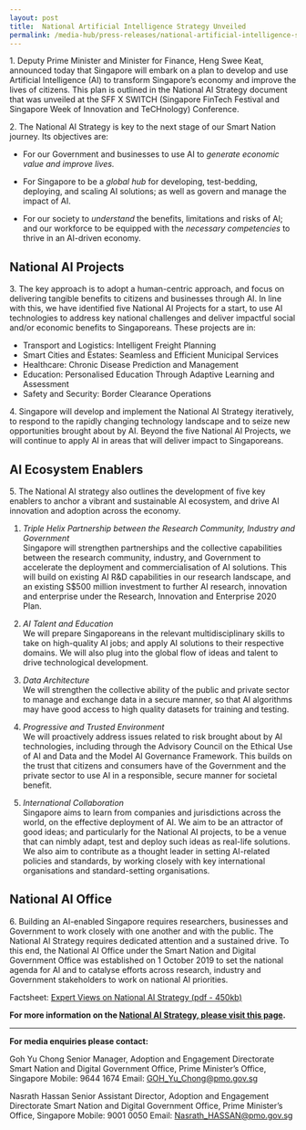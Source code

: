 ```yaml
---
layout: post
title:  National Artificial Intelligence Strategy Unveiled
permalink: /media-hub/press-releases/national-artificial-intelligence-strategy-unveiled
---
```


1\. Deputy Prime Minister and Minister for Finance, Heng Swee Keat, announced today that Singapore will embark on a plan to develop and use Artificial Intelligence (AI) to transform Singapore’s economy and improve the lives of citizens. This plan is outlined in the National AI Strategy document that was unveiled at the SFF X SWITCH (Singapore FinTech Festival and Singapore Week of Innovation and TeCHnology) Conference.

2\. The National AI Strategy is key to the next stage of our Smart Nation journey. Its objectives are:

  * For our Government and businesses to use AI to _generate economic value and improve lives._  
  
  * For Singapore to be a _global hub_ for developing, test-bedding, deploying, and scaling AI solutions; as well as govern and manage the impact of AI.  
  
  * For our society to _understand_ the benefits, limitations and risks of AI; and our workforce to be equipped with the _necessary competencies_ to thrive in an AI-driven economy.

## National AI Projects 

3\. The key approach is to adopt a human-centric approach, and focus on delivering tangible benefits to citizens and businesses through AI. In line with this, we have identified five National AI Projects for a start, to use AI technologies to address key national challenges and deliver impactful social and/or economic benefits to Singaporeans. These projects are in:

  * Transport and Logistics: Intelligent Freight Planning
  * Smart Cities and Estates: Seamless and Efficient Municipal Services
  * Healthcare: Chronic Disease Prediction and Management
  * Education: Personalised Education Through Adaptive Learning and Assessment
  * Safety and Security: Border Clearance Operations

4\. Singapore will develop and implement the National AI Strategy iteratively, to respond to the rapidly changing technology landscape and to seize new opportunities brought about by AI. Beyond the five National AI Projects, we will continue to apply AI in areas that will deliver impact to Singaporeans.

## AI Ecosystem Enablers

5\. The National AI strategy also outlines the development of five key enablers to anchor a vibrant and sustainable AI ecosystem, and drive AI innovation and adoption across the economy.

  1. _Triple Helix Partnership between the Research Community, Industry and Government_<br>
  Singapore will strengthen partnerships and the collective capabilities between the research community, industry, and Government to accelerate the deployment and commercialisation of AI solutions. This will build on existing AI R&D capabilities in our research landscape, and an existing S$500 million investment to further AI research, innovation and enterprise under the Research, Innovation and Enterprise 2020 Plan.
    
  2. _AI Talent and Education_<br>
  We will prepare Singaporeans in the relevant multidisciplinary skills to take on high-quality AI jobs; and apply AI solutions to their respective domains. We will also plug into the global flow of ideas and talent to drive technological development.
    
  3. _Data Architecture_<br>
  We will strengthen the collective ability of the public and private sector to manage and exchange data in a secure manner, so that AI algorithms may have good access to high quality datasets for training and testing.
    
  4. _Progressive and Trusted Environment_<br>
  We will proactively address issues related to risk brought about by AI technologies, including through the Advisory Council on the Ethical Use of AI and Data and the Model AI Governance Framework. This builds on the trust that citizens and consumers have of the Government and the private sector to use AI in a responsible, secure manner for societal benefit.
    
  5. _International Collaboration_<br>
  Singapore aims to learn from companies and jurisdictions across the world, on the effective deployment of AI. We aim to be an attractor of good ideas; and particularly for the National AI projects, to be a venue that can nimbly adapt, test and deploy such ideas as real-life solutions. We also aim to contribute as a thought leader in setting AI-related policies and standards, by working closely with key international organisations and standard-setting organisations.

## National AI Office

6\. Building an AI-enabled Singapore requires researchers, businesses and Government to work closely with one another and with the public. The National AI Strategy requires dedicated attention and a sustained drive. To this end, the National AI Office under the Smart Nation and Digital Government Office  was established on 1 October 2019 to set the national agenda for AI and to catalyse efforts across research, industry and Government stakeholders to work on national AI priorities.

Factsheet: [Expert Views on National AI Strategy (pdf - 450kb)](/files/press-releases/2019/expert-views-on-national-ai-strategy.pdf)

**For more information on the [National AI Strategy, please visit this page](/abt-smart-nation/artificial-intelligence).**

---

**For media enquiries please contact:**

Goh Yu Chong
Senior Manager, Adoption and Engagement Directorate
Smart Nation and Digital Government Office, Prime Minister’s Office, Singapore
Mobile: 9644 1674
Email: [GOH_Yu_Chong@pmo.gov.sg](mailto:GOH_Yu_Chong@pmo.gov.sg)

Nasrath Hassan
Senior Assistant Director, Adoption and Engagement Directorate
Smart Nation and Digital Government Office, Prime Minister’s Office, Singapore
Mobile: 9001 0050
Email: [Nasrath_HASSAN@pmo.gov.sg](mailto:Nasrath_HASSAN@pmo.gov.sg)
